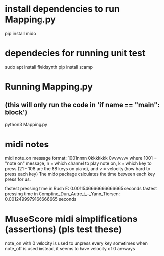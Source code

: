 # install dependencies to run Mapping.py
pip install mido
# dependecies for running unit test
sudo apt install fluidsynth
pip install scamp


# Running Mapping.py
## (this will only run the code in 'if __name__ == "__main__": block')
python3 Mapping.py

# midi notes
midi note_on message format:
1001nnnn 0kkkkkkk 0vvvvvvv
where 1001 = "note on" message, n = which channel to play note on, k = which key to press (21 - 108 are the 88 keys on piano), and v = velocity (how hard to press each key)
The mido package calculates the time between each key press for us.

fastest pressing time in Rush E: 0.0011546666666666665 seconds
fastest pressing time in Comptine_Dun_Autre_t_-_Yann_Tiersen: 0.0012499979166666665 seconds

# MuseScore midi simplifications (assertions) (pls test these)
note_on with 0 velocity is used to unpress every key sometimes
when note_off is used instead, it seems to have velocity of 0 anyways
